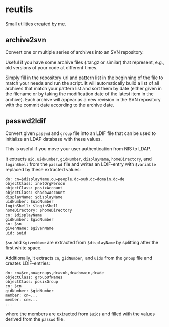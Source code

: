# reutils
Small utilities created by me. 

## archive2svn

Convert one or multiple series of archives into an SVN repository.

Useful if you have some archive files (.tar.gz or similar) that 
represent, e.g., old versions of your code at different times.

Simply fill in the repository url and pattern list in the beginning of the 
file to match your needs and run the script.
It will automatically build a list of all archives that match your pattern
list and sort them by date (either given in the filename or by taking the
modification date of the latest item in the archive).
Each archive will appear as a new revision in the SVN repository with the
commit date according to the archive date.

## passwd2ldif

Convert given `passwd` and `group` file into an LDIF file that can be used
to initialize an LDAP database with these values.

This is useful if you move your user authentication from NIS to LDAP.

It extracts `uid`, `uidNumber`, `gidNumber`, `displayName`, `homeDirectory`,
and `loginShell` from the `passwd` file and writes an LDIF-entry with 
`$variable` replaced by these extracted values:
```LDIF
dn: cn=$displayName,ou=people,dc=sub,dc=domain,dc=de
objectClass: inetOrgPerson
objectClass: posixAccount
objectClass: shadowAccount
displayName: $displayName
uidNumber: $uidNumber
loginShell: $loginShell
homeDirectory: $homeDirectory
cn: $displayName
gidNumber: $gidNumber
sn: $sn
givenName: $givenName
uid: $uid
```
`$sn` and `$givenName` are extracted from `$displayName` by splitting after
the first white space.

Additionally, it extracts `cn`, `gidNumber`, and `uids` from the `group` file
and creates LDIF-entries:
```LDIF
dn: cn=$cn,ou=groups,dc=sub,dc=domain,dc=de
objectClass: groupOfNames
objectClass: posixGroup
cn: $cn
gidNumber: $gidNumber
member: cn=...
member: cn=...
...
```
where the members are extracted from `$uids` and filled with the values 
derived from the `passwd` file.
